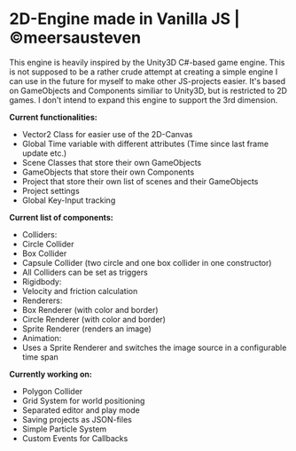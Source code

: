 # 2D-Engine made in Vanilla JS | ©meersausteven

This engine is heavily inspired by the Unity3D C#-based game engine.
This is not supposed to be a rather crude attempt at creating a simple engine I can use in the future for myself to make other JS-projects easier.
It's based on GameObjects and Components similiar to Unity3D, but is restricted to 2D games. I don't intend to expand this engine to support the 3rd dimension.

**Current functionalities:**
* Vector2 Class for easier use of the 2D-Canvas
* Global Time variable with different attributes (Time since last frame update etc.)
* Scene Classes that store their own GameObjects
* GameObjects that store their own Components
* Project that store their own list of scenes and their GameObjects
 * Project settings
* Global Key-Input tracking

**Current list of components:**
* Colliders:
 * Circle Collider
 * Box Collider
 * Capsule Collider (two circle and one box collider in one constructor)
 * All Colliders can be set as triggers
* Rigidbody:
 * Velocity and friction calculation
* Renderers:
 * Box Renderer (with color and border)
 * Circle Renderer (with color and border)
 * Sprite Renderer (renders an image)
* Animation:
 * Uses a Sprite Renderer and switches the image source in a configurable time span


**Currently working on:**
* Polygon Collider
* Grid System for world positioning
* Separated editor and play mode
* Saving projects as JSON-files
* Simple Particle System
* Custom Events for Callbacks
